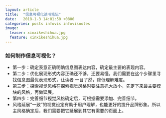```yaml
---
layout: article
title:  "信息可视化读书笔记"
date:   2018-1-3 14:01:50 +0800
categories: posts infovis infovisnotes
image:
  teaser: xinxikeshihua.jpg
  feature: xinxikeshihua.jpg
---
```

### 如何制作信息可视化？
- 第一步：确定表意正确明确信息图表达内容，确定最主要的表现内容。
- 第二步：优化展现形式内容正确还不够，还要易懂。我们需要在这个步骤里寻找信息图最优表现形式，让读者 一目了然，降低理解难度。
- 第三步：探索视觉风格在探索视觉风格时要注意抓大放小，先定下来最主要模块的风格，再做延展。
- 第四步：完善细节视觉风格确定后，可根据需要添加、完善细节。
- 风格延展“一致”的视觉设定有助于用户理解，也能更好的提升品牌形象。所以主风格确定后，我们需要把它延展到其它有需要的页面上。

